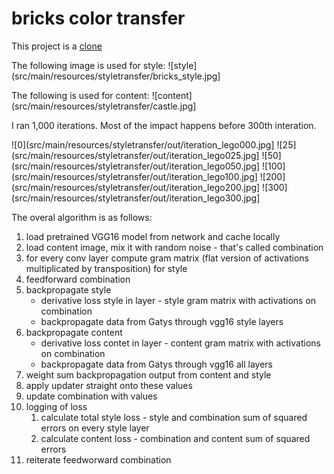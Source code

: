 # bricks color transfer

This project is a [clone](https://github.com/deeplearning4j/dl4j-examples/blob/master/dl4j-examples/src/main/java/org/deeplearning4j/examples/styletransfer/NeuralStyleTransfer.java)

The following image is used for style:
![style](src/main/resources/styletransfer/bricks_style.jpg]

The following is used for content:
![content](src/main/resources/styletransfer/castle.jpg]

I ran 1,000 iterations. Most of the impact happens before 300th interation.

![0](src/main/resources/styletransfer/out/iteration_lego000.jpg]
![25](src/main/resources/styletransfer/out/iteration_lego025.jpg]
![50](src/main/resources/styletransfer/out/iteration_lego050.jpg]
![100](src/main/resources/styletransfer/out/iteration_lego100.jpg]
![200](src/main/resources/styletransfer/out/iteration_lego200.jpg]
![300](src/main/resources/styletransfer/out/iteration_lego300.jpg]

The overal algorithm is as follows:
1. load pretrained VGG16 model from network and cache locally
1. load content image, mix it with random noise - that's called combination
1. for every conv layer compute gram matrix (flat version of activations multiplicated by transposition) for style
1. feedforward combination
1. backpropagate style
    * derivative loss style in layer - style gram matrix with activations on combination
    * backpropagate data from Gatys through vgg16 style layers
1. backpropagate content
    * derivative loss contet in layer - content gram matrix with activations on combination
    * backpropagate data from Gatys through vgg16  all layers
1. weight sum backpropagation output from content and style
1. apply updater straight onto these values
1. update combination with values
1. logging of loss
    1. calculate total style loss - style and combination sum of squared errors on every style layer
    1. calculate content loss - combination and content sum of squared errors
1. reiterate feedworward combination